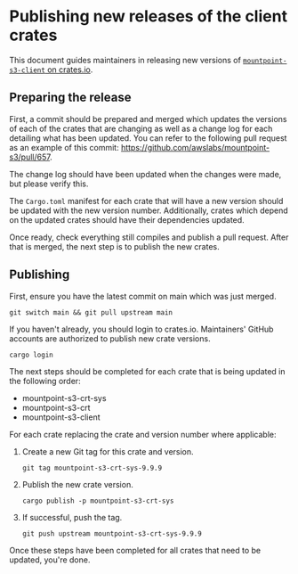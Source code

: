 # Publishing new releases of the client crates

This document guides maintainers in releasing new versions of [`mountpoint-s3-client` on crates.io](https://crates.io/crates/mountpoint-s3-client).

## Preparing the release

First, a commit should be prepared and merged which updates the versions of each of the crates that are changing
as well as a change log for each detailing what has been updated.
You can refer to the following pull request as an example of this commit: https://github.com/awslabs/mountpoint-s3/pull/657.

The change log should have been updated when the changes were made, but please verify this.

The `Cargo.toml` manifest for each crate that will have a new version should be updated with the new version number.
Additionally, crates which depend on the updated crates should have their dependencies updated.

Once ready, check everything still compiles and publish a pull request.
After that is merged, the next step is to publish the new crates.

## Publishing

First, ensure you have the latest commit on main which was just merged.

    git switch main && git pull upstream main

If you haven't already, you should login to crates.io.
Maintainers' GitHub accounts are authorized to publish new crate versions.

    cargo login

The next steps should be completed for each crate that is being updated in the following order:

- mountpoint-s3-crt-sys
- mountpoint-s3-crt
- mountpoint-s3-client

For each crate replacing the crate and version number where applicable:

1. Create a new Git tag for this crate and version.

   ```
   git tag mountpoint-s3-crt-sys-9.9.9
   ```

2. Publish the new crate version.

   ```
   cargo publish -p mountpoint-s3-crt-sys
   ```

3. If successful, push the tag.

   ```
   git push upstream mountpoint-s3-crt-sys-9.9.9
   ```

Once these steps have been completed for all crates that need to be updated, you're done.

